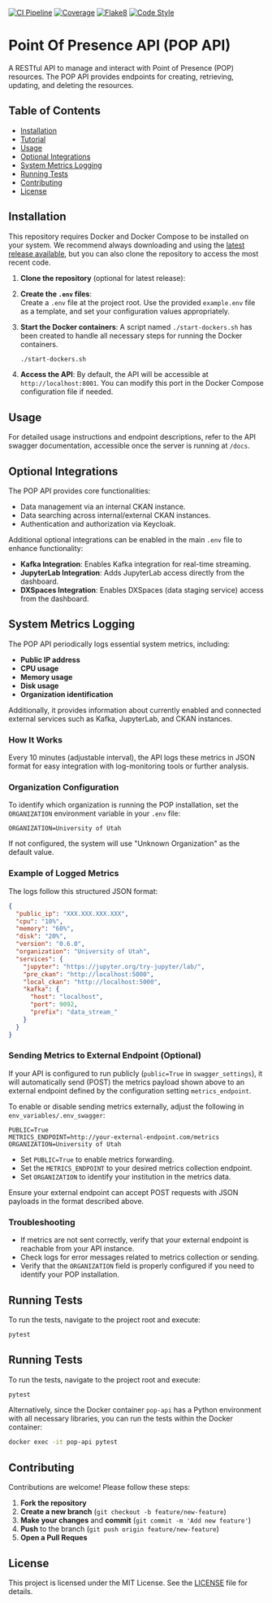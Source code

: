 [![CI Pipeline](https://github.com/TU_USUARIO/TU_REPO/actions/workflows/ci.yml/badge.svg)](https://github.com/TU_USUARIO/TU_REPO/actions/workflows/ci.yml)
[![Coverage](https://img.shields.io/endpoint?url=https://raw.githubusercontent.com/TU_USUARIO/TU_REPO/main/.github/badges/coverage.json)](https://github.com/TU_USUARIO/TU_REPO/actions)
[![Flake8](https://img.shields.io/endpoint?url=https://raw.githubusercontent.com/TU_USUARIO/TU_REPO/main/.github/badges/flake8.json)](https://github.com/TU_USUARIO/TU_REPO/actions)
[![Code Style](https://img.shields.io/badge/code%20style-black-000000.svg)](https://github.com/psf/black)
# Point Of Presence API (POP API)

A RESTful API to manage and interact with Point of Presence (POP) resources. The POP API provides endpoints for creating, retrieving, updating, and deleting the resources.

## Table of Contents

- [Installation](#installation)
- [Tutorial](#tutorial)
- [Usage](#usage)
- [Optional Integrations](#optional-integrations)
- [System Metrics Logging](#system-metrics-logging)
- [Running Tests](#running-tests)
- [Contributing](#contributing)
- [License](#license)

## Installation

This repository requires Docker and Docker Compose to be installed on your system. We recommend always downloading and using the [latest release available](https://github.com/sci-ndp/pop/releases), but you can also clone the repository to access the most recent code.

1. **Clone the repository** (optional for latest release):

2. **Create the `.env` files**:  
   Create a `.env` file at the project root. Use the provided `example.env` file as a template, and set your configuration values appropriately.

3. **Start the Docker containers**:
   A script named `./start-dockers.sh` has been created to handle all necessary steps for running the Docker containers.

   ```bash
   ./start-dockers.sh
   ```

4. **Access the API**:
   By default, the API will be accessible at `http://localhost:8001`. You can modify this port in the Docker Compose configuration file if needed.

## Usage

For detailed usage instructions and endpoint descriptions, refer to the API swagger documentation, accessible once the server is running at `/docs`.

## Optional Integrations

The POP API provides core functionalities:

- Data management via an internal CKAN instance.
- Data searching across internal/external CKAN instances.
- Authentication and authorization via Keycloak.

Additional optional integrations can be enabled in the main `.env` file to enhance functionality:

- **Kafka Integration**: Enables Kafka integration for real-time streaming.
- **JupyterLab Integration**: Adds JupyterLab access directly from the dashboard.
- **DXSpaces Integration**: Enables DXSpaces (data staging service) access from the dashboard.

## System Metrics Logging

The POP API periodically logs essential system metrics, including:

- **Public IP address**
- **CPU usage**
- **Memory usage**
- **Disk usage**
- **Organization identification**

Additionally, it provides information about currently enabled and connected external services such as Kafka, JupyterLab, and CKAN instances.

### How It Works

Every 10 minutes (adjustable interval), the API logs these metrics in JSON format for easy integration with log-monitoring tools or further analysis.

### Organization Configuration

To identify which organization is running the POP installation, set the `ORGANIZATION` environment variable in your `.env` file:

```env
ORGANIZATION=University of Utah
```

If not configured, the system will use "Unknown Organization" as the default value.

### Example of Logged Metrics

The logs follow this structured JSON format:

```json
{
  "public_ip": "XXX.XXX.XXX.XXX",
  "cpu": "10%",
  "memory": "60%",
  "disk": "20%",
  "version": "0.6.0",
  "organization": "University of Utah",
  "services": {
    "jupyter": "https://jupyter.org/try-jupyter/lab/",
    "pre_ckan": "http://localhost:5000",
    "local_ckan": "http://localhost:5000",
    "kafka": {
      "host": "localhost",
      "port": 9092,
      "prefix": "data_stream_"
    }
  }
}
```

### Sending Metrics to External Endpoint (Optional)

If your API is configured to run publicly (`public=True` in `swagger_settings`), it will automatically send (POST) the metrics payload shown above to an external endpoint defined by the configuration setting `metrics_endpoint`.

To enable or disable sending metrics externally, adjust the following in `env_variables/.env_swagger`:

```env
PUBLIC=True
METRICS_ENDPOINT=http://your-external-endpoint.com/metrics
ORGANIZATION=University of Utah
```

- Set `PUBLIC=True` to enable metrics forwarding.
- Set the `METRICS_ENDPOINT` to your desired metrics collection endpoint.
- Set `ORGANIZATION` to identify your institution in the metrics data.

Ensure your external endpoint can accept POST requests with JSON payloads in the format described above.

### Troubleshooting

- If metrics are not sent correctly, verify that your external endpoint is reachable from your API instance.
- Check logs for error messages related to metrics collection or sending.
- Verify that the `ORGANIZATION` field is properly configured if you need to identify your POP installation.

## Running Tests

To run the tests, navigate to the project root and execute:

```bash
pytest
```

## Running Tests

To run the tests, navigate to the project root and execute:

```bash
pytest
```

Alternatively, since the Docker container `pop-api` has a Python environment with all necessary libraries, you can run the tests within the Docker container:

```bash
docker exec -it pop-api pytest
```

## Contributing

Contributions are welcome! Please follow these steps:

1. **Fork the repository**
2. **Create a new branch** (`git checkout -b feature/new-feature`)
3. **Make your changes** and **commit** (`git commit -m 'Add new feature'`)
4. **Push** to the branch (`git push origin feature/new-feature`)
5. **Open a Pull Reques**

## License

This project is licensed under the MIT License. See the [LICENSE](https://github.com/sci-ndp/pop-py/blob/main/LICENSE) file for details.
